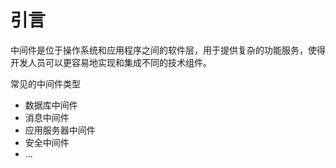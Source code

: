 # 引言

中间件是位于操作系统和应用程序之间的软件层，用于提供复杂的功能服务，使得开发人员可以更容易地实现和集成不同的技术组件。

常见的中间件类型

- 数据库中间件
- 消息中间件
- 应用服务器中间件
- 安全中间件
- ...

